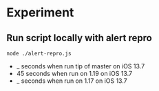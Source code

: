 # Experiment

## Run script locally with alert repro
`node ./alert-repro.js`
* _ seconds when run tip of master on iOS 13.7
* 45 seconds when run on 1.19 on iOS 13.7
* _ seconds when run on 1.17 on iOS 13.7